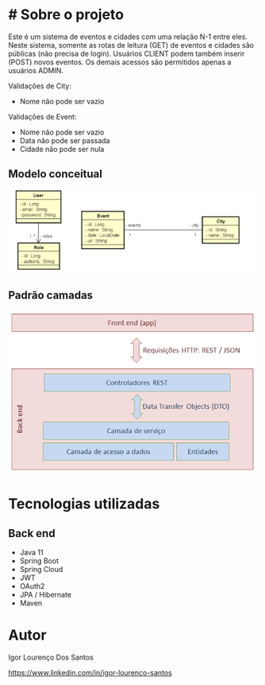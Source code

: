 # # Sobre o projeto 

Este é um sistema de eventos e cidades com uma relação N-1 entre eles.
Neste sistema, somente as rotas de leitura (GET) de eventos e cidades são públicas (não precisa de login). Usuários CLIENT podem também inserir (POST) novos eventos. Os demais acessos são permitidos apenas a usuários ADMIN.

Validações de City:
- Nome não pode ser vazio

Validações de Event:
- Nome não pode ser vazio
- Data não pode ser passada
- Cidade não pode ser nula

## Modelo conceitual
![Modelo Conceitual](https://github.com/igor-lourenco/bds04/blob/main/assets/Screenshot.png)

## Padrão camadas
![Modelo Conceitual](https://github.com/igor-lourenco/projeto-spring-react-vendas/blob/main/frontend/src/assets/img/padrao_camadas.png)

# Tecnologias utilizadas
## Back end
- Java 11
- Spring Boot
- Spring Cloud
- JWT
- OAuth2
- JPA / Hibernate
- Maven

# Autor

Igor Lourenço Dos Santos

https://www.linkedin.com/in/igor-lourenco-santos
